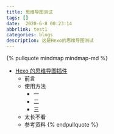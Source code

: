 ```yaml
---
title: 思维导图测试
tags: []
date:  2020-6-8 00:23:14 
abbrlink: test1
categories: blogs
description: 这是Hexo的思维导图测试
---
```

{% pullquote mindmap mindmap-md %}
- [Hexo 的思维导图插件](https://hunterx.xyz/hexo-simple-mindmap-plugin-intro.html)
  - 前言
  - 使用方法
    - 一
    - 二
    - 三
  - 太长不看
  - 参考资料
{% endpullquote %}
